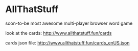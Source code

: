 # AllThatStuff
soon-to-be most awesome multi-player browser word game

look at the cards:
http://www.allthatstuff.fun/cards

cards json file:
http://www.allthatstuff.fun/cards_enUS.json
